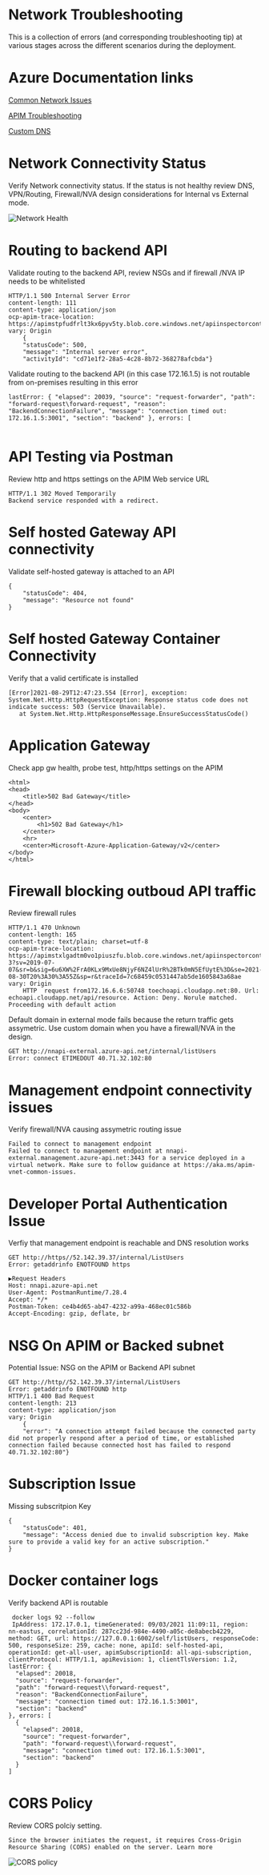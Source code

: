 
# Network Troubleshooting
This is a collection of errors (and corresponding troubleshooting tip) at various stages across the different scenarios during the deployment. 

# Azure Documentation links
[Common Network Issues](https://docs.microsoft.com/en-us/azure/api-management/api-management-using-with-vnet?tabs=stv2#force-tunneling-traffic-to-on-premises-firewall-using-expressroute-or-network-virtual-appliance)

[APIM Troubleshooting](https://docs.microsoft.com/en-us/azure/api-management/api-management-using-with-vnet?tabs=stv2#troubleshooting)

[Custom DNS](https://docs.microsoft.com/en-us/azure/api-management/api-management-using-with-vnet?tabs=stv2#custom-dns-server-setup)


# Network Connectivity Status

Verify Network connectivity status. If the status is not healthy review DNS, VPN/Routing, Firewall/NVA design considerations for Internal vs External mode.

![Network Health](images/external/fw-network-connectivity-status.png)



# Routing to backend API

Validate routing to the backend API, review NSGs and if firewall /NVA IP needs to be whitelisted


```
HTTP/1.1 500 Internal Server Error
content-length: 111
content-type: application/json
ocp-apim-trace-location: https://apimstpfudfrlt3kx6pyv5ty.blob.core.windows.net/apiinspectorcontainer/
vary: Origin
    {
    "statusCode": 500,
    "message": "Internal server error",
    "activityId": "cd71e1f2-28a5-4c28-8b72-368278afcbda"}

```


Validate routing to the backend API (in this case 172.16.1.5) is not routable from on-premises resulting in this error

```
lastError: { "elapsed": 20039, "source": "request-forwarder", "path": "forward-request\forward-request", "reason": "BackendConnectionFailure", "message": "connection timed out: 172.16.1.5:3001", "section": "backend" }, errors: [


```
# API Testing via Postman


Review http and https settings on the APIM Web service URL

```
HTTP/1.1 302 Moved Temporarily
Backend service responded with a redirect.

```  
# Self hosted Gateway API connectivity

Validate self-hosted gateway is attached to an API

```
{
    "statusCode": 404,
    "message": "Resource not found"
}
```

# Self hosted Gateway Container Connectivity

Verify that a valid certificate is installed

```
[Error]2021-08-29T12:47:23.554 [Error], exception: System.Net.Http.HttpRequestException: Response status code does not indicate success: 503 (Service Unavailable).
   at System.Net.Http.HttpResponseMessage.EnsureSuccessStatusCode()

```

# Application Gateway

Check app gw health, probe test, http/https settings on the APIM

```
<html>
<head>
    <title>502 Bad Gateway</title>
</head>
<body>
    <center>
        <h1>502 Bad Gateway</h1>
    </center>
    <hr>
    <center>Microsoft-Azure-Application-Gateway/v2</center>
</body>
</html>

```

# Firewall blocking outboud API traffic

Review firewall rules

```
HTTP/1.1 470 Unknown
content-length: 165
content-type: text/plain; charset=utf-8
ocp-apim-trace-location: https://apimstxlgadtm0vo1piuszfu.blob.core.windows.net/apiinspectorcontainer/lXIOgxyWd3s0TMWRpkHxMw2-3?sv=2019-07-07&sr=b&sig=6u6XW%2FrA0KLx9MxUe8NjyF6NZ4lUrR%2BTk0mN5EfUytE%3D&se=2021-08-30T20%3A30%3A55Z&sp=r&traceId=7c68459c0531447ab5de1605843a68ae
vary: Origin
    HTTP  request from172.16.6.6:50748 toechoapi.cloudapp.net:80. Url: echoapi.cloudapp.net/api/resource. Action: Deny. Norule matched. Proceeding with default action

```

Default domain in external mode fails because the return traffic gets assymetric. Use custom domain when you have a firewall/NVA in the design.

```
GET http://nnapi-external.azure-api.net/internal/listUsers
Error: connect ETIMEDOUT 40.71.32.102:80

```

# Management endpoint connectivity issues

Verify firewall/NVA causing assymetric routing issue


```
Failed to connect to management endpoint
Failed to connect to management endpoint at nnapi-external.management.azure-api.net:3443 for a service deployed in a virtual network. Make sure to follow guidance at https://aka.ms/apim-vnet-common-issues.

```

# Developer Portal Authentication Issue

Verfiy that management endpoint is reachable and DNS resolution works

```
GET http://https//52.142.39.37/internal/ListUsers
Error: getaddrinfo ENOTFOUND https

▶Request Headers
Host: nnapi.azure-api.net
User-Agent: PostmanRuntime/7.28.4
Accept: */*
Postman-Token: ce4b4d65-ab47-4232-a99a-468ec01c586b
Accept-Encoding: gzip, deflate, br

```

# NSG On APIM or Backed subnet

Potential Issue: NSG on the APIM or Backend API subnet



```
GET http://http//52.142.39.37/internal/ListUsers
Error: getaddrinfo ENOTFOUND http
HTTP/1.1 400 Bad Request
content-length: 213
content-type: application/json
vary: Origin
    {
    "error": "A connection attempt failed because the connected party did not properly respond after a period of time, or established connection failed because connected host has failed to respond 40.71.32.102:80"}
```

# Subscription Issue
 Missing subscritpion Key

```
{
    "statusCode": 401,
    "message": "Access denied due to invalid subscription key. Make sure to provide a valid key for an active subscription."
}
```

# Docker container logs

Verify backend API is routable

```
 docker logs 92 --follow
 IpAddress: 172.17.0.1, timeGenerated: 09/03/2021 11:09:11, region: nn-eastus, correlationId: 287cc23d-984e-4490-a05c-de8abecb4229, method: GET, url: https://127.0.0.1:6002/self/listUsers, responseCode: 500, responseSize: 259, cache: none, apiId: self-hosted-api, operationId: get-all-user, apimSubscriptionId: all-api-subscription, clientProtocol: HTTP/1.1, apiRevision: 1, clientTlsVersion: 1.2, lastError: {
  "elapsed": 20018,
  "source": "request-forwarder",
  "path": "forward-request\\forward-request",
  "reason": "BackendConnectionFailure",
  "message": "connection timed out: 172.16.1.5:3001",
  "section": "backend"
}, errors: [
  {
    "elapsed": 20018,
    "source": "request-forwarder",
    "path": "forward-request\\forward-request",
    "message": "connection timed out: 172.16.1.5:3001",
    "section": "backend"
  }
]
```

# CORS Policy

   Review CORS polciy setting.

```
Since the browser initiates the request, it requires Cross-Origin Resource Sharing (CORS) enabled on the server. Learn more
```
![CORS policy](images/common/cors.png)


